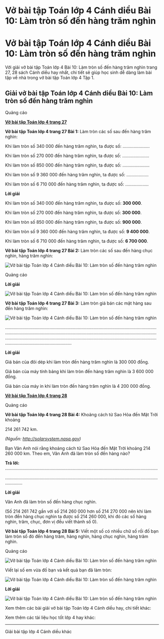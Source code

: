 # Vở bài tập Toán lớp 4 Cánh diều Bài 10: Làm tròn số đến hàng trăm nghìn

# Vở bài tập Toán lớp 4 Cánh diều Bài 10: Làm tròn số đến hàng trăm nghìn

Với giải vở bài tập Toán lớp 4 Bài 10: Làm tròn số đến hàng trăm nghìn trang 27, 28 sách Cánh diều hay nhất, chi tiết sẽ giúp học sinh dễ dàng làm bài tập về nhà trong vở bài tập Toán lớp 4 Tập 1.

## Giải vở bài tập Toán lớp 4 Cánh diều Bài 10: Làm tròn số đến hàng trăm nghìn

Quảng cáo

[**Vở bài tập Toán lớp 4 trang 27**](https://vietjack.com/vbt-toan-4-cd/vbt-toan-lop-4-trang-27-canh-dieu.jsp)

**Vở bài tập Toán lớp 4 trang 27 Bài 1:** Làm tròn các số sau đến hàng trăm nghìn:

Khi làm tròn số 340 000 đến hàng trăm nghìn, ta được số: ……….............

Khi làm tròn số 270 000 đến hàng trăm nghìn, ta được số: ……….............

Khi làm tròn số 850 000 đến hàng trăm nghìn, ta được số: ……….............

Khi làm tròn số 9 360 000 đến hàng trăm nghìn, ta được số: ……….........

Khi làm tròn số 6 710 000 đến hàng trăm nghìn, ta được số: ………..........

**Lời giải**

Khi làm tròn số 340 000 đến hàng trăm nghìn, ta được số: **300 000**.

Khi làm tròn số 270 000 đến hàng trăm nghìn, ta được số: **300 000**.

Khi làm tròn số 850 000 đến hàng trăm nghìn, ta được số: **900 000**.

Khi làm tròn số 9 360 000 đến hàng trăm nghìn, ta được số: **9 400 000**.

Khi làm tròn số 6 710 000 đến hàng trăm nghìn, ta được số: **6 700 000**.

**Vở bài tập Toán lớp 4 trang 27 Bài 2:** Làm tròn các số sau đến hàng chục nghìn, hàng trăm nghìn:

![Vở bài tập Toán lớp 4 Cánh diều Bài 10: Làm tròn số đến hàng trăm nghìn](https://vietjack.com/vbt-toan-4-cd/images/bai-10-lam-tron-so-den-hang-tram-nghin.PNG)

Quảng cáo

**Lời giải**

![Vở bài tập Toán lớp 4 Cánh diều Bài 10: Làm tròn số đến hàng trăm nghìn](https://vietjack.com/vbt-toan-4-cd/images/bai-10-lam-tron-so-den-hang-tram-nghin-1.PNG)

**Vở bài tập Toán lớp 4 trang 27 Bài 3:** Làm tròn giá bán các mặt hàng sau đến hàng trăm nghìn:

![Vở bài tập Toán lớp 4 Cánh diều Bài 10: Làm tròn số đến hàng trăm nghìn](https://vietjack.com/vbt-toan-4-cd/images/bai-10-lam-tron-so-den-hang-tram-nghin-2.PNG)

………………………………………………………………………………………………………………………………………………………………………………………………………………………………………………………………………………………………………………………………………………………………………………………

**Lời giải**

Giá bán của đôi dép khi làm tròn đến hàng trăm nghìn là 300 000 đồng.

Giá bán của máy tính bảng khi làm tròn đến hàng trăm nghìn là 3 600 000 đồng.

Giá bán của máy in khi làm tròn đến hàng trăm nghìn là 4 200 000 đồng.

[**Vở bài tập Toán lớp 4 trang 28**](https://vietjack.com/vbt-toan-4-cd/vbt-toan-lop-4-trang-28-canh-dieu.jsp)

Quảng cáo

**Vở bài tập Toán lớp 4 trang 28 Bài 4:** Khoảng cách từ Sao Hỏa đến Mặt Trời khoảng 

214 261 742 km.

_(Nguồn: http://solarsystem.nasa.gov)_

Bạn Vân Anh nói rằng khoảng cách từ Sao Hỏa đến Mặt Trời khoảng 214 260 000 km. Theo em, Vân Anh đã làm tròn số đến hàng nào?

**Trả lời:** ………………………………………………………………………....................…....................

…………………………………………………………………………………………….….............................

**Lời giải**

Vân Anh đã làm tròn số đến hàng chục nghìn.

(Số 214 261 742 gần với số 214 260 000 hơn số 214 270 000 nên khi làm tròn đến hàng chục nghìn ta được số 214 260 000, khi đó các số hàng nghìn, trăm, chục, đơn vị đều viết thành số 0).

**Vở bài tập Toán lớp 4 trang 28 Bài 5:** Viết một số có nhiều chữ số rồi đố bạn làm tròn số đó đến hàng trăm, hàng nghìn, hàng chục nghìn, hàng trăm nghìn.

Quảng cáo

![Vở bài tập Toán lớp 4 Cánh diều Bài 10: Làm tròn số đến hàng trăm nghìn](https://vietjack.com/vbt-toan-4-cd/images/bai-10-lam-tron-so-den-hang-tram-nghin-3.PNG)

Viết lại số em vừa đố bạn và kết quả bạn đã làm tròn:

![Vở bài tập Toán lớp 4 Cánh diều Bài 10: Làm tròn số đến hàng trăm nghìn](https://vietjack.com/vbt-toan-4-cd/images/bai-10-lam-tron-so-den-hang-tram-nghin-4.PNG)

**Lời giải**

![Vở bài tập Toán lớp 4 Cánh diều Bài 10: Làm tròn số đến hàng trăm nghìn](https://vietjack.com/vbt-toan-4-cd/images/bai-10-lam-tron-so-den-hang-tram-nghin-5.PNG)

Xem thêm các bài giải vở bài tập Toán lớp 4 Cánh diều hay, chi tiết khác:

Xem thêm các tài liệu học tốt lớp 4 hay khác:

* * *

Giải bài tập lớp 4 Cánh diều khác
